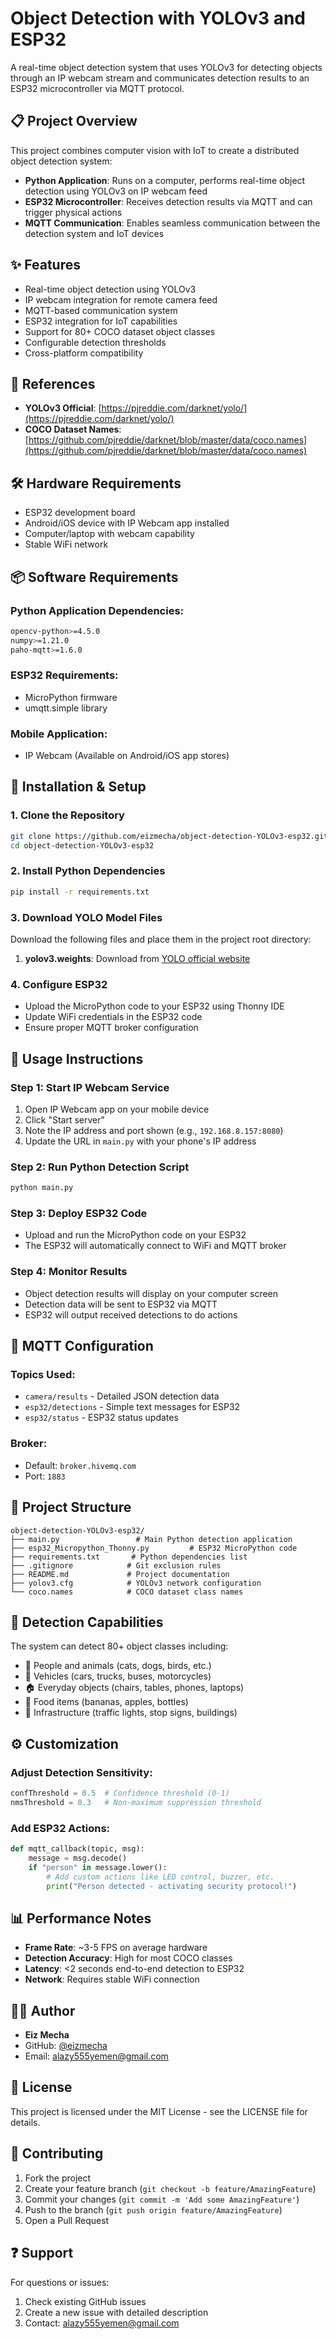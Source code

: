 # Object Detection with YOLOv3 and ESP32

A real-time object detection system that uses YOLOv3 for detecting objects through an IP webcam stream and communicates detection results to an ESP32 microcontroller via MQTT protocol.

## 📋 Project Overview

This project combines computer vision with IoT to create a distributed object detection system:
- **Python Application**: Runs on a computer, performs real-time object detection using YOLOv3 on IP webcam feed
- **ESP32 Microcontroller**: Receives detection results via MQTT and can trigger physical actions
- **MQTT Communication**: Enables seamless communication between the detection system and IoT devices

## ✨ Features

- Real-time object detection using YOLOv3
- IP webcam integration for remote camera feed
- MQTT-based communication system
- ESP32 integration for IoT capabilities
- Support for 80+ COCO dataset object classes
- Configurable detection thresholds
- Cross-platform compatibility

## 🔗 References

- **YOLOv3 Official**: [https://pjreddie.com/darknet/yolo/](https://pjreddie.com/darknet/yolo/)
- **COCO Dataset Names**: [https://github.com/pjreddie/darknet/blob/master/data/coco.names](https://github.com/pjreddie/darknet/blob/master/data/coco.names)

## 🛠️ Hardware Requirements

- ESP32 development board
- Android/iOS device with IP Webcam app installed
- Computer/laptop with webcam capability
- Stable WiFi network

## 📦 Software Requirements

### Python Application Dependencies:
```bash
opencv-python>=4.5.0
numpy>=1.21.0
paho-mqtt>=1.6.0
```

### ESP32 Requirements:
- MicroPython firmware
- umqtt.simple library

### Mobile Application:
- IP Webcam (Available on Android/iOS app stores)

## 🚀 Installation & Setup

### 1. Clone the Repository
```bash
git clone https://github.com/eizmecha/object-detection-YOLOv3-esp32.git
cd object-detection-YOLOv3-esp32
```

### 2. Install Python Dependencies
```bash
pip install -r requirements.txt
```

### 3. Download YOLO Model Files
Download the following files and place them in the project root directory:

1. **yolov3.weights**: Download from [YOLO official website](https://pjreddie.com/darknet/yolo/)

### 4. Configure ESP32
- Upload the MicroPython code to your ESP32 using Thonny IDE
- Update WiFi credentials in the ESP32 code
- Ensure proper MQTT broker configuration

## 🎯 Usage Instructions

### Step 1: Start IP Webcam Service
1. Open IP Webcam app on your mobile device
2. Click "Start server"
3. Note the IP address and port shown (e.g., `192.168.8.157:8080`)
4. Update the URL in `main.py` with your phone's IP address

### Step 2: Run Python Detection Script
```bash
python main.py
```

### Step 3: Deploy ESP32 Code
- Upload and run the MicroPython code on your ESP32
- The ESP32 will automatically connect to WiFi and MQTT broker

### Step 4: Monitor Results
- Object detection results will display on your computer screen
- Detection data will be sent to ESP32 via MQTT
- ESP32 will output received detections to do actions

## 📡 MQTT Configuration

### Topics Used:
- `camera/results` - Detailed JSON detection data
- `esp32/detections` - Simple text messages for ESP32
- `esp32/status` - ESP32 status updates

### Broker:
- Default: `broker.hivemq.com`
- Port: `1883`

## 📁 Project Structure

```
object-detection-YOLOv3-esp32/
├── main.py                 # Main Python detection application
├── esp32_Micropython_Thonny.py         # ESP32 MicroPython code
├── requirements.txt       # Python dependencies list
├── .gitignore            # Git exclusion rules
├── README.md             # Project documentation      
├── yolov3.cfg            # YOLOv3 network configuration
└── coco.names            # COCO dataset class names
```

## 🎨 Detection Capabilities

The system can detect 80+ object classes including:
- 👥 People and animals (cats, dogs, birds, etc.)
- 🚗 Vehicles (cars, trucks, buses, motorcycles)
- 🏠 Everyday objects (chairs, tables, phones, laptops)
- 🍎 Food items (bananas, apples, bottles)
- 🏢 Infrastructure (traffic lights, stop signs, buildings)

## ⚙️ Customization

### Adjust Detection Sensitivity:
```python
confThreshold = 0.5  # Confidence threshold (0-1)
nmsThreshold = 0.3   # Non-maximum suppression threshold
```

### Add ESP32 Actions:
```python
def mqtt_callback(topic, msg):
    message = msg.decode()
    if "person" in message.lower():
        # Add custom actions like LED control, buzzer, etc.
        print("Person detected - activating security protocol!")
```

## 📊 Performance Notes

- **Frame Rate**: ~3-5 FPS on average hardware
- **Detection Accuracy**: High for most COCO classes
- **Latency**: <2 seconds end-to-end detection to ESP32
- **Network**: Requires stable WiFi connection

## 👨‍💻 Author

- **Eiz Mecha** 
- GitHub: [@eizmecha](https://github.com/eizmecha)
- Email: alazy555yemen@gmail.com

## 📄 License

This project is licensed under the MIT License - see the LICENSE file for details.

## 🤝 Contributing

1. Fork the project
2. Create your feature branch (`git checkout -b feature/AmazingFeature`)
3. Commit your changes (`git commit -m 'Add some AmazingFeature'`)
4. Push to the branch (`git push origin feature/AmazingFeature`)
5. Open a Pull Request

## ❓ Support

For questions or issues:
1. Check existing GitHub issues
2. Create a new issue with detailed description
3. Contact: alazy555yemen@gmail.com

